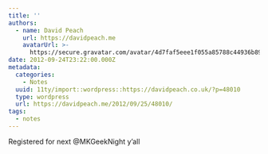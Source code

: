 ```yaml
---
title: ''
authors:
  - name: David Peach
    url: https://davidpeach.me
    avatarUrl: >-
      https://secure.gravatar.com/avatar/4d7faf5eee1f055a85788c44936b8995eaab6dfb004e7854ec747ccb272e91ee?s=96&d=mm&r=g
date: 2012-09-24T23:22:00.000Z
metadata:
  categories:
    - Notes
  uuid: 11ty/import::wordpress::https://davidpeach.co.uk/?p=48010
  type: wordpress
  url: https://davidpeach.me/2012/09/25/48010/
tags:
  - notes
---
```

Registered for next @MKGeekNight y’all